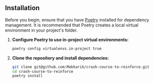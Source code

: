 ## Installation

Before you begin, ensure that you have [Poetry](https://pypi.org/project/poetry/) installed for dependency management. It is recommended that Poetry creates a local virtual environment in your project's folder.

1. **Configure Poetry to use in-project virtual environments:**

    ```bash
    poetry config virtualenvs.in-project true
    ```

2. **Clone the repository and install dependencies:**

    ```bash
    git clone git@github.com:Makkarik/crash-course-to-reinforce.git
    cd crash-course-to-reinforce
    poetry install
    ```
